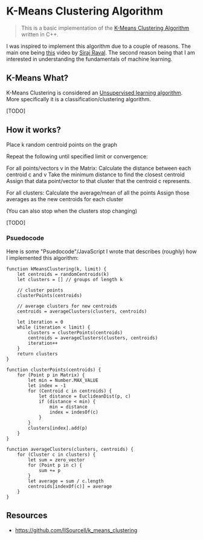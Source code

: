 # K-Means Clustering Algorithm

> This is a basic implementation of the [K-Means Clustering Algorithm](https://en.wikipedia.org/wiki/K-means_clustering) written in C++.

I was inspired to implement this algorithm due to a couple of reasons. The main one being [this](https://www.youtube.com/watch?v=9991JlKnFmk) video by [Siraj Raval](https://twitter.com/sirajraval). The second reason being that I am interested in understanding the fundamentals of machine learning.

## K-Means What?

K-Means Clustering is considered an [Unsupervised learning algorithm](https://en.wikipedia.org/wiki/Unsupervised_learning). More specifically it is a classification/clustering algorithm. 

[TODO]

## How it works?

Place k random centroid points on the graph

Repeat the following until specified limit or convergence:

For all points/vectors v in the Matrix:
Calculate the distance between each centroid c and v
Take the minimum distance to find the closest centroid
Assign that data point/vector to that cluster that the centroid c represents.

For all clusters:
Calculate the average/mean of all the points
Assign those averages as the new centroids for each cluster

(You can also stop when the clusters stop changing)

[TODO]

### Psuedocode

Here is some "Psuedocode"/JavaScript I wrote that describes (roughly) how I implemented this algorithm:

```JS
function kMeansClustering(k, limit) {
    let centroids = randomCentroids(k)
    let clusters = [] // groups of length k

    // cluster points
    clusterPoints(centroids)

    // average clusters for new centroids
    centroids = averageClusters(clusters, centroids)

    let iteration = 0
    while (iteration < limit) {
        clusters = clusterPoints(centroids)
        centroids = averageClusters(clusters, centroids)
        iteration++
    }
    return clusters
}

function clusterPoints(centroids) {
    for (Point p in Matrix) {
        let min = Number.MAX_VALUE
        let index = -1
        for (Centroid c in centroids) {
            let distance = EuclideanDist(p, c)
            if (distance < min) {
                min = distance
                index = indesOf(c)
            }
        }
        clusters[index].add(p)
    }
}

function averageClusters(clusters, centroids) {
    for (Cluster c in clusters) {
        let sum = zero_vector
        for (Point p in c) {
            sum += p
        }
        let average = sum / c.length
        centroids[indexOf(c)] = average
    }
}

```

## Resources

- https://github.com/llSourcell/k_means_clustering
